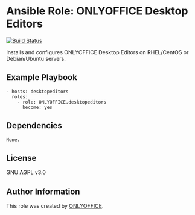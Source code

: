 # Ansible Role: ONLYOFFICE Desktop Editors

[![Build Status](https://travis-ci.org/ONLYOFFICE/ansible-role-documentserver.svg?branch=master)](https://travis-ci.org/ONLYOFFICE/ansible-role-documentserver)

Installs and configures ONLYOFFICE Desktop Editors on RHEL/CentOS or Debian/Ubuntu servers.

## Example Playbook

    - hosts: desktopeditors
      roles:
        - role: ONLYOFFICE.desktopeditors
          become: yes

## Dependencies

    None.

## License

GNU AGPL v3.0

## Author Information

This role was created by [ONLYOFFICE](https://www.onlyoffice.com/).
